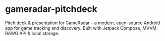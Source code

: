 # gameradar-pitchdeck
Pitch deck &amp; presentation for GameRadar – a modern, open-source Android app for game tracking and discovery. Built with Jetpack Compose, MVVM, RAWG API &amp; local storage.
